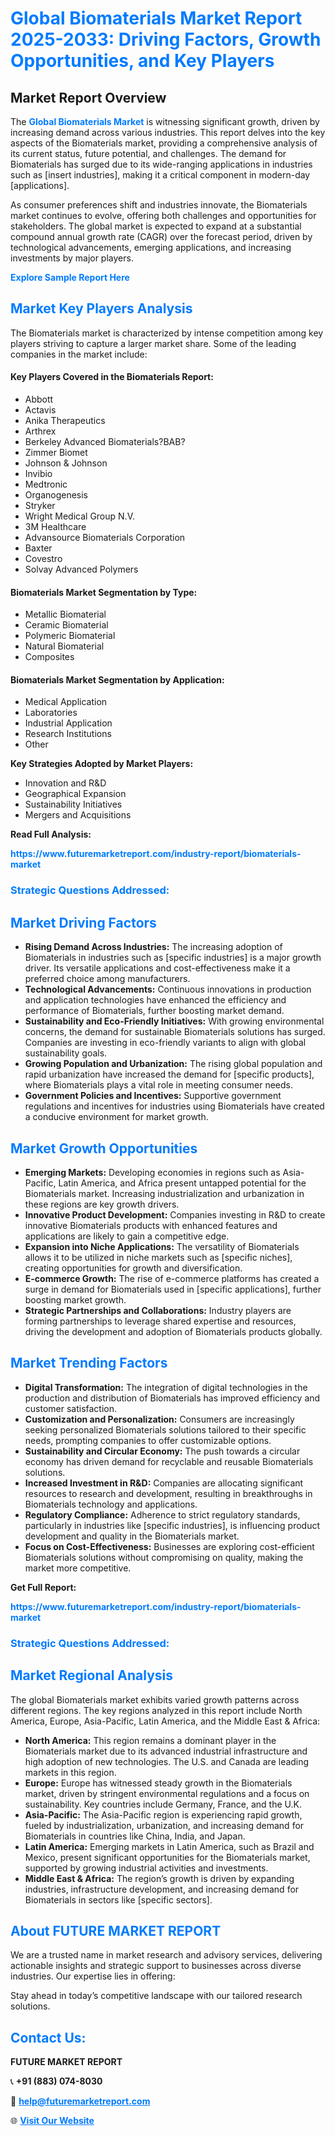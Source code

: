 <h1 style="color: #007BFF;">Global Biomaterials Market Report 2025-2033: Driving Factors, Growth Opportunities, and Key Players</h1>

<section id="overview">
<h2>Market Report Overview</h2>
<p>The <a href="https://www.futuremarketreport.com/industry-report/biomaterials-market" style="color: #007BFF; text-decoration: none;"><strong>Global Biomaterials Market</strong></a> is witnessing significant growth, driven by increasing demand across various industries. This report delves into the key aspects of the Biomaterials market, providing a comprehensive analysis of its current status, future potential, and challenges. The demand for Biomaterials has surged due to its wide-ranging applications in industries such as [insert industries], making it a critical component in modern-day [applications].</p>
<p>As consumer preferences shift and industries innovate, the Biomaterials market continues to evolve, offering both challenges and opportunities for stakeholders. The global market is expected to expand at a substantial compound annual growth rate (CAGR) over the forecast period, driven by technological advancements, emerging applications, and increasing investments by major players.</p>
</section>

<section id="overview">
<p><a href="https://www.futuremarketreport.com/request-sample/reportId=103504" style="color: #007BFF; text-decoration: none;"><strong>Explore Sample Report Here</strong></a></p>
</section>

<section id="key-players">
<h2 style="color: #007BFF;">Market Key Players Analysis</h2>
<p>The Biomaterials market is characterized by intense competition among key players striving to capture a larger market share. Some of the leading companies in the market include:</p>
<h4>Key Players Covered in the Biomaterials Report:</h4>
<ul><li>Abbott</li><li>Actavis</li><li>Anika Therapeutics</li><li>Arthrex</li><li>Berkeley Advanced Biomaterials?BAB?</li><li>Zimmer Biomet</li><li>Johnson &amp; Johnson</li><li>Invibio</li><li>Medtronic</li><li>Organogenesis</li><li>Stryker</li><li>Wright Medical Group N.V.</li><li>3M Healthcare</li><li>Advansource Biomaterials Corporation</li><li>Baxter</li><li>Covestro</li><li>Solvay Advanced Polymers</li></ul>
<h4>Biomaterials Market Segmentation by Type:</h4>
<ul><li>Metallic Biomaterial</li><li>Ceramic Biomaterial</li><li>Polymeric Biomaterial</li><li>Natural Biomaterial</li><li>Composites</li></ul>

<h4>Biomaterials Market Segmentation by Application:</h4>
<ul><li>Medical Application</li><li>Laboratories</li><li>Industrial Application</li><li>Research Institutions</li><li>Other</li></ul>
<p><strong>Key Strategies Adopted by Market Players:</strong></p>
<ul>
<li>Innovation and R&D</li>
<li>Geographical Expansion</li>
<li>Sustainability Initiatives</li>
<li>Mergers and Acquisitions</li>
</ul>
</section>

<section>
<p><strong>Read Full Analysis: </strong></p><a href="https://www.futuremarketreport.com/industry-report/biomaterials-market" style="color: #007BFF; text-decoration: none;"><strong>https://www.futuremarketreport.com/industry-report/biomaterials-market</strong></a>
<h3 style="color: #007BFF;">Strategic Questions Addressed:</h3>
</section>

<section id="driving-factors">
<h2 style="color: #007BFF;">Market Driving Factors</h2>
<ul>
<li><strong>Rising Demand Across Industries:</strong> The increasing adoption of Biomaterials in industries such as [specific industries] is a major growth driver. Its versatile applications and cost-effectiveness make it a preferred choice among manufacturers.</li>
<li><strong>Technological Advancements:</strong> Continuous innovations in production and application technologies have enhanced the efficiency and performance of Biomaterials, further boosting market demand.</li>
<li><strong>Sustainability and Eco-Friendly Initiatives:</strong> With growing environmental concerns, the demand for sustainable Biomaterials solutions has surged. Companies are investing in eco-friendly variants to align with global sustainability goals.</li>
<li><strong>Growing Population and Urbanization:</strong> The rising global population and rapid urbanization have increased the demand for [specific products], where Biomaterials plays a vital role in meeting consumer needs.</li>
<li><strong>Government Policies and Incentives:</strong> Supportive government regulations and incentives for industries using Biomaterials have created a conducive environment for market growth.</li>
</ul>
</section>

<section id="growth-opportunities">
<h2 style="color: #007BFF;">Market Growth Opportunities</h2>
<ul>
<li><strong>Emerging Markets:</strong> Developing economies in regions such as Asia-Pacific, Latin America, and Africa present untapped potential for the Biomaterials market. Increasing industrialization and urbanization in these regions are key growth drivers.</li>
<li><strong>Innovative Product Development:</strong> Companies investing in R&D to create innovative Biomaterials products with enhanced features and applications are likely to gain a competitive edge.</li>
<li><strong>Expansion into Niche Applications:</strong> The versatility of Biomaterials allows it to be utilized in niche markets such as [specific niches], creating opportunities for growth and diversification.</li>
<li><strong>E-commerce Growth:</strong> The rise of e-commerce platforms has created a surge in demand for Biomaterials used in [specific applications], further boosting market growth.</li>
<li><strong>Strategic Partnerships and Collaborations:</strong> Industry players are forming partnerships to leverage shared expertise and resources, driving the development and adoption of Biomaterials products globally.</li>
</ul>
</section>

<section id="trending-factors">
<h2 style="color: #007BFF;">Market Trending Factors</h2>
<ul>
<li><strong>Digital Transformation:</strong> The integration of digital technologies in the production and distribution of Biomaterials has improved efficiency and customer satisfaction.</li>
<li><strong>Customization and Personalization:</strong> Consumers are increasingly seeking personalized Biomaterials solutions tailored to their specific needs, prompting companies to offer customizable options.</li>
<li><strong>Sustainability and Circular Economy:</strong> The push towards a circular economy has driven demand for recyclable and reusable Biomaterials solutions.</li>
<li><strong>Increased Investment in R&D:</strong> Companies are allocating significant resources to research and development, resulting in breakthroughs in Biomaterials technology and applications.</li>
<li><strong>Regulatory Compliance:</strong> Adherence to strict regulatory standards, particularly in industries like [specific industries], is influencing product development and quality in the Biomaterials market.</li>
<li><strong>Focus on Cost-Effectiveness:</strong> Businesses are exploring cost-efficient Biomaterials solutions without compromising on quality, making the market more competitive.</li>
</ul>
</section>

<section>
<p><strong>Get Full Report: </strong></p><a href="https://www.futuremarketreport.com/industry-report/biomaterials-market" style="color: #007BFF; text-decoration: none;"><strong>https://www.futuremarketreport.com/industry-report/biomaterials-market</strong></a>
<h3 style="color: #007BFF;">Strategic Questions Addressed:</h3>
</section>


<section id="regional-analysis">
<h2 style="color: #007BFF;">Market Regional Analysis</h2>
<p>The global Biomaterials market exhibits varied growth patterns across different regions. The key regions analyzed in this report include North America, Europe, Asia-Pacific, Latin America, and the Middle East & Africa:</p>
<ul>
<li><strong>North America:</strong> This region remains a dominant player in the Biomaterials market due to its advanced industrial infrastructure and high adoption of new technologies. The U.S. and Canada are leading markets in this region.</li>
<li><strong>Europe:</strong> Europe has witnessed steady growth in the Biomaterials market, driven by stringent environmental regulations and a focus on sustainability. Key countries include Germany, France, and the U.K.</li>
<li><strong>Asia-Pacific:</strong> The Asia-Pacific region is experiencing rapid growth, fueled by industrialization, urbanization, and increasing demand for Biomaterials in countries like China, India, and Japan.</li>
<li><strong>Latin America:</strong> Emerging markets in Latin America, such as Brazil and Mexico, present significant opportunities for the Biomaterials market, supported by growing industrial activities and investments.</li>
<li><strong>Middle East & Africa:</strong> The region’s growth is driven by expanding industries, infrastructure development, and increasing demand for Biomaterials in sectors like [specific sectors].</li>
</ul>
</section>

<footer>
<h2 style="color: #007BFF;">About FUTURE MARKET REPORT</h2>
<p>We are a trusted name in market research and advisory services, delivering actionable insights and strategic support to businesses across diverse industries. Our expertise lies in offering:</p>

<p>Stay ahead in today’s competitive landscape with our tailored research solutions.</p>

<h2 style="color: #007BFF;">Contact Us:</h2>
<p><strong>FUTURE MARKET REPORT</strong></p>
<p>📞 <strong>+91 (883) 074-8030</strong></p>
<p>📧 <strong><a href="mailto:help@futuremarketreport.com" style="color: #007BFF;">help@futuremarketreport.com</a></strong></p>
<p>🌐 <strong><a href="https://www.futuremarketreport.com/" style="color: #007BFF;">Visit Our Website</a></strong></p>
</footer>